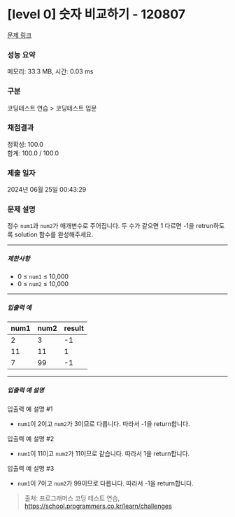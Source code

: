 # [level 0] 숫자 비교하기 - 120807 

[문제 링크](https://school.programmers.co.kr/learn/courses/30/lessons/120807) 

### 성능 요약

메모리: 33.3 MB, 시간: 0.03 ms

### 구분

코딩테스트 연습 > 코딩테스트 입문

### 채점결과

정확성: 100.0<br/>합계: 100.0 / 100.0

### 제출 일자

2024년 06월 25일 00:43:29

### 문제 설명

<p>정수 <code>num1</code>과 <code>num2</code>가 매개변수로 주어집니다. 두 수가 같으면 1 다르면 -1을 retrun하도록 solution 함수를 완성해주세요.</p>

<hr>

<h5>제한사항</h5>

<ul>
<li>0 ≤ <code>num1</code> ≤ 10,000</li>
<li>0 ≤ <code>num2</code> ≤ 10,000</li>
</ul>

<hr>

<h5>입출력 예</h5>
<table class="table">
        <thead><tr>
<th>num1</th>
<th>num2</th>
<th>result</th>
</tr>
</thead>
        <tbody><tr>
<td>2</td>
<td>3</td>
<td>-1</td>
</tr>
<tr>
<td>11</td>
<td>11</td>
<td>1</td>
</tr>
<tr>
<td>7</td>
<td>99</td>
<td>-1</td>
</tr>
</tbody>
      </table>
<hr>

<h5>입출력 예 설명</h5>

<p>입출력 예 설명 #1</p>

<ul>
<li><code>num1</code>이 2이고 <code>num2</code>가 3이므로 다릅니다. 따라서 -1을 return합니다.</li>
</ul>

<p>입출력 예 설명 #2</p>

<ul>
<li><code>num1</code>이 11이고 <code>num2</code>가 11이므로 같습니다. 따라서 1을 return합니다.</li>
</ul>

<p>입출력 예 설명 #3</p>

<ul>
<li><code>num1</code>이 7이고 <code>num2</code>가 99이므로 다릅니다. 따라서 -1을 return합니다.</li>
</ul>


> 출처: 프로그래머스 코딩 테스트 연습, https://school.programmers.co.kr/learn/challenges